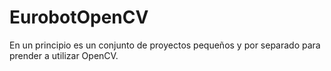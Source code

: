 # EurobotOpenCV

En un principio es un conjunto de proyectos pequeños y por separado para prender a utilizar OpenCV.
